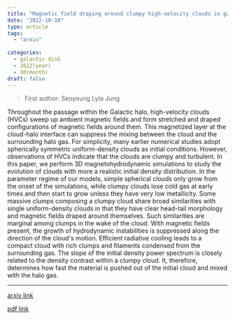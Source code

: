 ```yaml
---
title: "Magnetic field draping around clumpy high-velocity clouds in galactic halo"
date: "2022-10-18"
type: article
tags:
  - "arxiv"
  
categories:
  - galactic disk
  - 2022(year)
  - 10(month)
draft: false
---
```

> First author: Seoyoung Lyla Jung

 Throughout the passage within the Galactic halo, high-velocity clouds (HVCs)
sweep up ambient magnetic fields and form stretched and draped configurations
of magnetic fields around them. This magnetized layer at the cloud-halo
interface can suppress the mixing between the cloud and the surrounding halo
gas. For simplicity, many earlier numerical studies adopt spherically symmetric
uniform-density clouds as initial conditions. However, observations of HVCs
indicate that the clouds are clumpy and turbulent. In this paper, we perform 3D
magnetohydrodynamic simulations to study the evolution of clouds with more a
realistic initial density distribution. In the parameter regime of our models,
simple spherical clouds only grow from the onset of the simulations, while
clumpy clouds lose cold gas at early times and then start to grow unless they
have very low metallicity. Some massive clumps composing a clumpy cloud share
broad similarities with single uniform-density clouds in that they have clear
head-tail morphology and magnetic fields draped around themselves. Such
similarities are marginal among clumps in the wake of the cloud. With magnetic
fields present, the growth of hydrodynamic instabilities is suppressed along
the direction of the cloud's motion. Efficient radiative cooling leads to a
compact cloud with rich clumps and filaments condensed from the surrounding
gas. The slope of the initial density power spectrum is closely related to the
density contrast within a clumpy cloud. It, therefore, determines how fast the
material is pushed out of the initial cloud and mixed with the halo gas.

---
[arxiv link](http://arxiv.org/abs/2210.09722v1)

[pdf link](http://arxiv.org/pdf/2210.09722v1)